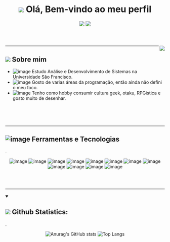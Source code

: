 <h1 align=center> <img src="https://img.icons8.com/dusk/64/000000/java-coffee-cup-logo.png"> Olá, Bem-vindo ao meu perfil </h1>

<p align=center><a href="https://www.linkedin.com/in/grenda-carla-ferreira-silva-69bb4a1b9/"><img align=center src="https://img.shields.io/badge/LinkedIn-4f52de?style=for-the-badge&logo=linkedin&logoColor=white"></a> <a href="https://github.com/GrendaCarla"><img align=center src="https://img.shields.io/badge/GitHub-3c073c?style=for-the-badge&logo=github&logoColor=white"></a> </p>

<br><br>

<img align="right" src="https://user-images.githubusercontent.com/80162033/116268175-73b07380-a753-11eb-8d51-c89038c37cc1.png" />

----

<h2 vertical-align: middle;><img src="https://img.icons8.com/dusk/64/000000/cute-skull.png"> Sobre mim</h2>

* ![image](https://user-images.githubusercontent.com/80162033/116281016-a6f8ff80-a75f-11eb-9b97-adce235f6794.png) Estudo Análise e Desenvolvimento de Sistemas na Universidade São Francisco.
* ![image](https://user-images.githubusercontent.com/80162033/116281778-6a79d380-a760-11eb-9721-058fec2404fb.png) Gosto de varias áreas da programação, então ainda não defini o meu foco.
* ![image](https://user-images.githubusercontent.com/80162033/116283353-2daedc00-a762-11eb-8db1-8ed53978550e.png) Tenho como hobby consumir cultura geek, otaku, RPGistica e gosto muito de desenhar.


<br><br><br>

----
  
## ![image](https://img.icons8.com/dusk/64/000000/maintenance.png) Ferramentas e Tecnologias

.<p align=center> ![image](https://img.shields.io/badge/C-67076C?style=for-the-badge&logo=c&logoColor=white) ![image](https://img.shields.io/badge/C%2B%2B-740A96?style=for-the-badge&logo=c%2B%2B&logoColor=white) ![image](https://img.shields.io/badge/C%23-7933aa?style=for-the-badge&logo=c-sharp&logoColor=white)          ![image](https://img.shields.io/badge/Java-6932bd?style=for-the-badge&logo=java&logoColor=white) ![image](https://img.shields.io/badge/Python-6543cf?style=for-the-badge&logo=python&logoColor=white)          ![image](https://img.shields.io/badge/HTML-4f52de?style=for-the-badge&logo=html5&logoColor=white) ![image](https://img.shields.io/badge/JavaScript-728aea?style=for-the-badge&logo=javascript&logoColor=white) ![image](https://img.shields.io/badge/CSS-72afea?&style=for-the-badge&logo=css3&logoColor=white)           ![image](https://img.shields.io/badge/Dart-73d4ed?style=for-the-badge&logo=dart&logoColor=white) ![image](https://img.shields.io/badge/Flutter-5bdbcb?style=for-the-badge&logo=flutter&logoColor=white)       ![image](https://img.shields.io/badge/Microsoft_SQL_Server-54e4a2?style=for-the-badge&logo=microsoft-sql-server&logoColor=black) ![image](https://img.shields.io/badge/MySQL-7ced8d?style=for-the-badge&logo=mysql&logoColor=black)  </p>
 
<br><br>

----

<details open>
  <summary><h2><img src="https://img.icons8.com/dusk/64/000000/bullish.png"> Github Statistics: </h2></summary>

.<p align=center>  ![Anurag's GitHub stats](https://github-readme-stats.vercel.app/api?username=GrendaCarla&show_icons=true&hide=issues&bg_color=230E3E&text_color=8692FB&icon_color=F01A80&title_color=59CCBA)      ![Top Langs](https://github-readme-stats.vercel.app/api/top-langs/?&layout=compact&username=GrendaCarla&bg_color=230E3E&text_color=F01A80&icon_color=F01A80&title_color=8692FB)    </p>

</details>
